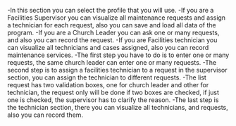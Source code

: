 -In this section you can select the profile that you will use.
-If you are a Facilities Supervisor you can visualize all maintenance requests and assign a technician for each request,
 also you can save and load all data of the program.
-If you are a Church Leader you can ask one or many requests, and also you can record the request.
-If you are Facilities technician you can visualize all technicians and cases assigned, also you can record maintenance services.
-The first step you have to do is to enter one or many requests, the same church leader can enter one or many requests.
-The second step is to assign a facilities technician to a request in the supervisor section, you can assign the technician to different requests.
-The list request has two validation boxes, one for church leader and other for technician, the request only will be done if two boxes are checked, if just one is checked, the supervisor has to clarify the reason.
-The last step is the technician section, there you can visualize all technicians, and requests, also you can record them.